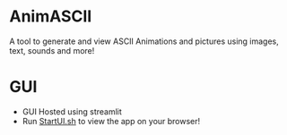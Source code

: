 # AnimASCII
 A tool to generate and view ASCII Animations and pictures using images, text, sounds and more!

# GUI

 - GUI Hosted using streamlit
 - Run [StartUI.sh](StartUI.sh) to view the app on your browser!